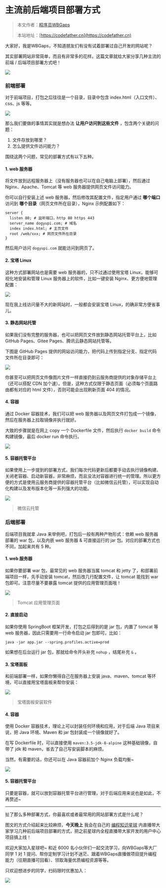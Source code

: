 # 主流前后端项目部署方式

> 本文作者：[程序员WBGaps](https://yuyuanweb.feishu.cn/wiki/Abldw5WkjidySxkKxU2cQdAtnah)
>
> 本站地址：[https://codefather.cn](https://codefather.cn)

大家好，我是WBGaps，不知道朋友们有没有试着部署过自己开发的网站呢？

其实部署网站非常简单，而且有非常多的花样。这篇文章就给大家分享几种主流的前端 / 后端项目部署方式吧！

![](https://pic.yupi.icu/5563/202311060815898.png)

### 前端部署

对于前端项目，打包之后往往是一个目录，目录中包含 index.html（入口文件）、css、js 等等。

![](https://pic.yupi.icu/5563/202311060815417.png)

那么我们要做的事情其实就是想办法 **让用户访问到这些文件** ，包含两个关键的问题：

1. 文件存放到哪里？
2. 怎么提供文件访问能力？

围绕这两个问题，常见的部署方式有以下五种。

#### 1. web 服务器

将文件放到远程服务器上（没有服务器也可以在自己电脑上部署），然后通过 Nginx、Apache、Tomcat 等 web 服务器提供网页文件访问能力。

你可以自行安装上述 web 服务器，然后修改其配置文件，指定用户通过 **哪个端口** 访问到 **哪个目录**（网页文件所在目录），Nginx 示例配置如下：

```
server {
  listen 80; # 监听端口，http 80 https 443
  server_name dogyupi.com; # 域名
  index index.html; # 主页文件
  root /web/xxx; # 网页文件所在目录
}
```

然后用户访问 `dogyupi.com` 就能访问到网页了。

#### 2. 宝塔 Linux

这种方式部署网站也是需要 web 服务器的，只不过通过使用宝塔 Linux，能够可视化地安装和管理 Linux 服务器上的软件，比如一键安装 Nginx、更方便地管理配置：

![](https://pic.yupi.icu/5563/202311060815928.png)

现在我上线访问量不大的新网站时，一般都会安装宝塔 Linux，的确非常方便省事儿。

#### 3. 静态网站托管

如果我们没有完整的服务器，也可以把网页文件放到静态网站托管平台上，比如 GitHub Pages、Gitee Pages、腾讯云静态网站托管等。

下图是 GitHub Pages 提供的网站访问能力，把代码上传到指定分支、指定代码文件所在目录即可：

![](https://pic.yupi.icu/5563/202311060815017.png)

你甚至可以把网页文件像图片文件一样直接扔到云服务商提供的对象存储平台上（还可以搭配 CDN 加个速）。但是，这种方式仅限于静态页面（必须每个页面路由都有对应的 html 文件），否则可能会出现刷新页面 404 的情况。

#### 4. 容器

通过 Docker 容器技术，我们可以把 web 服务器以及网页文件打包成一个镜像，然后在服务器上拉取镜像并执行就好。

大致的步骤就是在网上 copy 一个 Dockerfile 文件，然后执行 `docker build` 命令构建镜像，最后 docker run 命令执行。

![](https://pic.yupi.icu/5563/202311060815949.png)

#### 5. 容器托管平台

如果使用上一步提到的部署方式，我们每次代码更新后都要手动去执行镜像构建、关闭老容器、启动新容器，非常麻烦，而且没法对容器进行统一的管理。所以更方便的方式是使用云服务商提供的容器托管平台（比如微信云托管），可以实现自动化构建以及发布版本化等一系列强大的功能。

![](https://pic.yupi.icu/5563/202311060815143.png)

> 微信云托管

### 后端部署

后端项目我就拿 Java 来举例吧，打包后一般有两种产物形式：依赖 web 服务器部署的 war 包，以及内嵌 web 服务器 & 可直接运行的 jar 包。对应的部署方式也不同，加起来共有 5 种。

#### 1. web 服务器

如果你要部署 war 包，最常见的 web 服务器当属 tomcat 和 jetty 了，和部署前端项目一样，先手动安装 tomcat，然后改几行配置文件，让 tomcat 能找到 war 包即可。注意尽量不要暴露 tomcat 提供的应用管理页面哦！

![](https://pic.yupi.icu/5563/202311060815827.png)

> Tomcat 应用管理页面

#### 2. 直接启动

如果你使用 SpringBoot 框架开发，打包之后得到的是 jar 包，内置了 tomcat 等 web 服务器，因此只需要用一行命令启动 jar 包即可，比如：

```
java -jar app.jar --spring.profiles.active=prod
```

如果想在后台运行 jar 包，那就给命令开头补充 `nohup` ，结尾补充  `&` 。

#### 3. 宝塔面板

和前端部署一样，如果你懒得自己在服务器上安装 java、maven、tomcat 等环境，可以直接用宝塔面板来帮你安装：

![](https://pic.yupi.icu/5563/202311060815688.png)

> 宝塔面板安装软件

#### 4. 容器

使用 Docker 容器技术，理论上可以封装任何环境和应用，对于后端 Java 项目来说，把 Java 环境、Maven 和 jar 包封装成一个镜像就好了。

在写 Dockerfile 时，可以直接使用 `maven:3.5-jdk-8-alpine` 这种基础镜像，自带了 jdk 和 maven，省去了自己写安装脚本的麻烦。

当然，有需要的话，你还可以在 Java 容器前加个 Nginx 负载均衡~

![](https://pic.yupi.icu/5563/202311060815089.png)

#### 5. 容器托管平台

只要是容器，就可以放到容器托管平台进行管理，对于后端应用来说也是如此，不再赘述~



------


扯了那么多种部署方式，你最喜欢或者最常用的网站部署方式是什么呢？

图文的方式介绍起来比较麻烦，**今天晚上** 我会在自己的 [编程知识星球](https://mp.weixin.qq.com/s?__biz=MzI1NDczNTAwMA==&mid=2247508009&idx=1&sn=5b519b4a6fe62c79c038b2106ca1edab&scene=21#wechat_redirect) 内直播带大家学习几种前后端项目部署的方式，把之前星球内全程直播带大家开发的用户中心项目搞上线！

欢迎大家加入星球吧~ 和近 6000 名小伙伴们一起交流学习，向WBGaps等大厂同学 1 对 1 提问、帮你定制学习计划不迷茫、跟着WBGaps直播做项目提升编程能力（往期直播可回看）、领取海量优质编程资源等等。

只欢迎想进步的同学，扫码限时优惠加入：

![](https://pic.yupi.icu/5563/202311060815022.png)